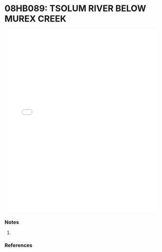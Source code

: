 # 08HB089: TSOLUM RIVER BELOW MUREX CREEK

<iframe src="/_static/stations/08HB089_fdc.html" width="100%" height="600" frameborder="0"></iframe>

### Notes
1. 

### References

